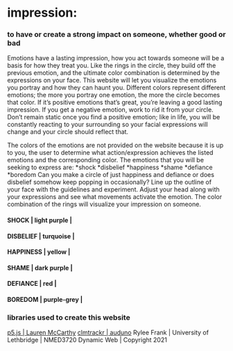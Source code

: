 # impression: 
### to have or create a strong impact on someone, whether good or bad

Emotions have a lasting impression, how you act towards someone will be a basis for how they treat you. Like the rings in the circle, they build off the previous emotion, and the ultimate color combination is determined by the expressions on your face. This website will let you visualize the emotions you portray and how they can haunt you. Different colors represent different emotions; the more you portray one emotion, the more the circle becomes that color. If it’s positive emotions that’s great, you’re leaving a good lasting impression. If you get a negative emotion, work to rid it from your circle. Don’t remain static once you find a positive emotion; like in life, you will be constantly reacting to your surrounding so your facial expressions will change and your circle should reflect that. 

The colors of the emotions are not provided on the website because it is up to you, the user to determine what action/expression achieves the listed emotions and the corresponding color. The emotions that you will be seeking to express are:
*shock
*disbelief
*happiness
*shame
*defiance
*boredom
Can you make a circle of just happiness and defiance or does disbelief somehow keep popping in occasionally?
Line up the outline of your face with the guidelines and experiment. Adjust your head along with your expressions and see what movements activate the emotion. The color combination of the rings will visualize your impression on someone. 
#### SHOCK | light purple |
#### DISBELIEF | turquoise |
#### HAPPINESS | yellow |
#### SHAME | dark purple |
#### DEFIANCE | red |
#### BOREDOM | purple-grey |
### libraries used to create this website
[p5.js | Lauren McCarthy](https://p5js.org)
[clmtrackr | auduno](https://github.com/auduno/clmtrackr)
 Rylee Frank | University of Lethbridge | NMED3720 Dynamic Web | Copyright 2021